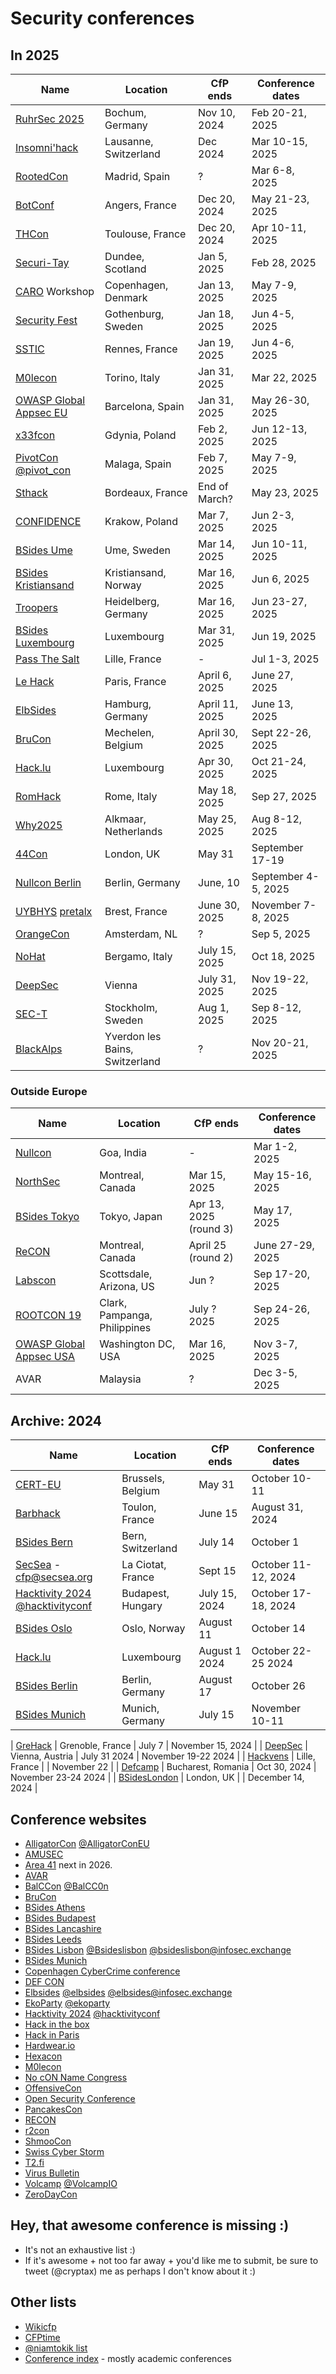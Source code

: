 # Security conferences

## In 2025

| Name           | Location	| CfP ends |  Conference dates |
| ---------------- | ------------- | ------------ | -------------------------|
| [RuhrSec 2025](https://www.ruhrsec.de/2025/) | Bochum, Germany | Nov 10, 2024 | Feb 20-21, 2025 |
| [Insomni'hack](https://insomnihack.ch) | Lausanne, Switzerland | Dec 2024 | Mar 10-15, 2025 |
| [RootedCon](https://www.rootedcon.com/) | Madrid, Spain | ? | Mar 6-8, 2025 |
| [BotConf](https://www.botconf.eu) | Angers, France | Dec 20, 2024 | May 21-23, 2025 |
| [THCon](https://thcon.party/) | Toulouse, France | Dec 20, 2024 | Apr 10-11, 2025 |
| [Securi-Tay](https://securi-tay.co.uk/) | Dundee, Scotland | Jan 5, 2025 | Feb 28, 2025 |
| [CARO](https://www.caro2025.org/event/c42cfc49-86ec-43e7-adf8-8de5ddb6d3cb/home) Workshop | Copenhagen, Denmark | Jan 13, 2025 | May 7-9, 2025 |
| [Security Fest](https://securityfest.com) | Gothenburg, Sweden | Jan 18, 2025 | Jun 4-5, 2025 |
| [SSTIC](https://www.sstic.org) | Rennes, France | Jan 19, 2025 | Jun 4-6, 2025 |
| [M0lecon](https://m0lecon.it/) | Torino, Italy | Jan 31, 2025 | Mar 22, 2025 | 
| [OWASP Global Appsec EU](https://owasp.glueup.com/event/owasp-global-appsec-eu-2025-123983/) | Barcelona, Spain | Jan 31, 2025 | May 26-30, 2025|
| [x33fcon](https://x33fcon.com) |  Gdynia, Poland | Feb 2, 2025 | Jun 12-13, 2025 |
| [PivotCon](https://pivotcon.org) [@pivot_con](https://twitter.com/pivot_con) | Malaga, Spain | Feb 7, 2025 | May 7-9, 2025 |
| [Sthack](https://sthack.fr) | Bordeaux, France | End of March? | May 23, 2025 |
| [CONFIDENCE](https://confidence-conference.org/) | Krakow, Poland | Mar 7, 2025 | Jun 2-3, 2025 |
| [BSides Ume](https://indico.neic.no/event/273/abstracts/) | Ume, Sweden | Mar 14, 2025 | Jun 10-11, 2025 |
| [BSides Kristiansand](https://bsideskrs.no) | Kristiansand, Norway | Mar 16, 2025 | Jun 6, 2025 |
| [Troopers](https://troopers.de/) | Heidelberg, Germany | Mar 16, 2025 | Jun 23-27, 2025 |
| [BSides Luxembourg](https://2025.bsides.lu) | Luxembourg | Mar 31, 2025 | Jun 19, 2025 |
| [Pass The Salt](https://pass-the-salt.org/) | Lille, France | - | Jul 1-3, 2025 |
| [Le Hack](https://lehack.org/cfp-apply-for-a-talk/) | Paris, France | April 6, 2025 | June 27, 2025 |
| [ElbSides](https://www.elbsides.eu/) | Hamburg, Germany | April 11, 2025 | June 13, 2025 |
| [BruCon](https://sessionize.com/brucon-0x11-cfp) | Mechelen, Belgium | April 30, 2025 | Sept 22-26, 2025 |
| [Hack.lu](https://hack.lu) | Luxembourg | Apr 30, 2025 | Oct 21-24, 2025 |
| [RomHack](https://romhack.io/cfp) | Rome, Italy | May 18, 2025 | Sep 27, 2025 |
| [Why2025](https://why2025.org) | Alkmaar, Netherlands | May 25, 2025 | Aug 8-12, 2025 |
| [44Con](https://44con.com) | London, UK | May 31 | September 17-19 |
| [Nullcon Berlin](https://nullcon.net) | Berlin, Germany | June, 10 | September 4-5, 2025 |
| [UYBHYS](https://www.unlockyourbrain.bzh/en/unlock-your-brain-2/) [pretalx](https://pretalx.com/unlock-your-brain-harden-your-system-2025/) | Brest, France | June 30, 2025 | November 7-8, 2025 |
| [OrangeCon](https://orangecon.nl) | Amsterdam, NL | ? | Sep 5, 2025 |
| [NoHat](https://www.nohat.it/) | Bergamo, Italy | July 15, 2025 | Oct 18, 2025 |
| [DeepSec](https://deepsec.net/) | Vienna | July 31, 2025 | Nov 19-22, 2025 |
| [SEC-T](https://sec-t.org) | Stockholm, Sweden | Aug 1, 2025 | Sep 8-12, 2025 |
| [BlackAlps](https://blackalps.ch) | Yverdon les Bains, Switzerland | ? | Nov 20-21, 2025 |


### Outside Europe

| Name           | Location	| CfP ends |  Conference dates |
| ---------------- | ------------- | ------------ | -------------------------|
| [Nullcon](https://nullcon.net) | Goa, India | - | Mar 1-2, 2025 |
| [NorthSec](https://nsec.io/cfp/) | Montreal, Canada | Mar 15, 2025 | May 15-16, 2025 |
| [BSides Tokyo](https://bsides.tokyo/en/) | Tokyo, Japan | Apr 13, 2025 (round 3) | May 17, 2025 |
| [ReCON](https://recon.cx/2025/cfp.html) | Montreal, Canada | April 25 (round 2) | June 27-29, 2025 |
| [Labscon](https://www.labscon.io) | Scottsdale, Arizona, US | Jun ? | Sep 17-20, 2025 |
| [ROOTCON 19](https://rootcon.org/) | Clark, Pampanga, Philippines | July ? 2025 | Sep 24-26, 2025|
| [OWASP Global Appsec USA](https://owasp.glueup.com/event/owasp-2025-global-appsec-usa-washington-dc-131624/) | Washington DC, USA | Mar 16, 2025 | Nov 3-7, 2025|
| AVAR | Malaysia | ? | Dec 3-5, 2025 |



## Archive: 2024

| Name           | Location	| CfP ends |  Conference dates |
| ---------------- | ------------- | ------------ | -------------------------|
| [CERT-EU](https://cert.europa.eu/conference/tales-from-the-real-world) | Brussels, Belgium | May 31 | October 10-11 |
| [Barbhack](https://barbhack.fr) | Toulon, France | June 15 | August 31, 2024 |
| [BSides Bern](https://bern.bsides.ch/) | Bern, Switzerland | July 14 | October 1 |
| [SecSea](https://secsea.org/) - cfp@secsea.org | La Ciotat, France | Sept 15 | October 11-12, 2024 |
| [Hacktivity 2024](https://hacktivity.com) [@hacktivityconf](https://twitter.com/hacktivityconf) | Budapest, Hungary | July 15, 2024 | October 17-18, 2024 |
| [BSides Oslo](https://infosec.exchange/@bsidesoslo) | Oslo, Norway | August 11 | October 14 |
| [Hack.lu](https://hack.lu) | Luxembourg | August 1 2024 | October 22-25 2024 |
| [BSides Berlin](https://cfp.bsides.berlin/bsides-berlin-2024/cfp) | Berlin, Germany | August 17 | October 26 |
| [BSides Munich](https://2024.bsidesmunich.org/callforpapers/) | Munich, Germany | July 15 | November 10-11 |

| [GreHack](https://grehack.fr) | Grenoble, France | July 7 | November 15, 2024 |
| [DeepSec](https://www.deepsec.net/cfp.html) | Vienna, Austria | July 31 2024 | November 19-22 2024 |
| [Hackvens](https://hackvens.fr) | Lille, France | | November 22 |
| [Defcamp](https://def.camp/call-for-papers/) | Bucharest, Romania | Oct 30, 2024 | November 23-24 2024 |
| [BSidesLondon](https://www.securitybsides.org.uk/) | London, UK | | December 14, 2024 |

## Conference websites 

- [AlligatorCon](https://alligatorcon.eu) [@AlligatorConEU](https://twitter.com/AlligatorConEU)
- [AMUSEC](https://amusec.i2m.univ-amu.fr/)
- [Area 41](https://area41.io) next in 2026.
- [AVAR](https://aavar.org/cybersecurity-conference/)
- [BalCCon](https://balccon.org) [@BalCC0n](https://twitter.com/BalCC0n)
- [BruCon](https://www.brucon.org/2023/)
- [BSides Athens](https://www.bsidesath.gr/cfp.php)
- [BSides Budapest](https://2024.bsidesbud.com/call-for-paper/)
- [BSides Lancashire](https://www.bsideslancashire.org)
- [BSides Leeds](https://twitter.com/BSidesLeeds)
- [BSides Lisbon](https://cfp.bsideslisbon.org) [@Bsideslisbon](https://twitter.com/Bsideslisbon) [@bsideslisbon@infosec.exchange](https://infosec.exchange)
- [BSides Munich](https://2023.bsidesmunich.org/callforpapers/)
- [Copenhagen CyberCrime conference](https://www.cyberhagen.com)
- [DEF CON](https://defcon.org)
- [Elbsides](https://www.elbsides.eu/) [@elbsides](https://twitter.com/elbsides) [@elbsides@infosec.exchange](https://infosec.exchange)
- [EkoParty](https://ekoparty.org) [@ekoparty](https://twitter.com/ekoparty)
- [Hacktivity 2024](https://hacktivity.com/call-for-papers/) [@hacktivityconf](https://twitter.com/hacktivityconf)
- [Hack in the box](https://conference.hitb.org/)
- [Hack in Paris](https://hackinparis.com)
- [Hardwear.io](https://hardwear.io)
- [Hexacon](https://www.hexacon.fr)
- [M0lecon](https://m0lecon.it/)
- [No cON Name Congress](https://www.noconname.org/) 
- [OffensiveCon](https://cfp.offensivecon.org)
- [Open Security Conference](https://opensecurityconference.org/)
- [PancakesCon](https://pancakescon.com)
- [RECON](https://recon.cx/)
- [r2con](https://rada.re/con/2024/)
- [ShmooCon](https://shmoocon.org)
- [Swiss Cyber Storm](https://www.swisscyberstorm.com/)
- [T2.fi](https://t2.fi)
- [Virus Bulletin](https://www.virusbulletin.com)
- [Volcamp](https://www.volcamp.io/) [@VolcampIO](https://twitter.com/VolcampIO)
- [ZeroDayCon](https://www.zerodaycon.com)

## Hey, that awesome conference is missing :)

- It's not an exhaustive list :)
- If it's awesome + not too far away + you'd like me to submit, be sure to tweet (@cryptax) me as perhaps I don't know about it :)

## Other lists

- [Wikicfp](http://wikicfp.com)
- [CFPtime](http://cfptime.org)
- [@niamtokik list](https://twitter.com/niamtokik/lists/events)
- [Conference index](https://conferenceindex.org/conferences/security) - mostly academic conferences
